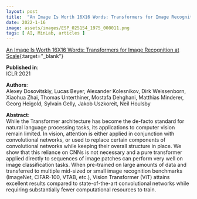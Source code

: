 ```yaml
---
layout: post
title:  "An Image Is Worth 16X16 Words: Transformers for Image Recognition at Scale"
date: 2022-1-16
image: assets/images/ESP_025154_1975_000011.png
tags: [ AI, MinLab, articles ]
---
```


[An Image Is Worth 16X16 Words: Transformers for Image Recognition at Scale](https://arxiv.org/pdf/2010.11929.pdf){:target="_blank"}

**Published in**:   
ICLR 2021

**Authors**:   
Alexey Dosovitskiy, Lucas Beyer, Alexander Kolesnikov, Dirk Weissenborn, Xiaohua Zhai, Thomas Unterthiner, Mostafa Dehghani, Matthias Minderer, Georg Heigold, Sylvain Gelly, Jakob Uszkoreit, Neil Houlsby  

**Abstract**:   
While the Transformer architecture has become the de-facto standard for natural language processing tasks, its applications to computer vision remain limited. In vision, attention is either applied in conjunction with convolutional networks, or used to replace certain components of convolutional networks while keeping their overall structure in place. We show that this reliance on CNNs is not necessary and a pure transformer applied directly to sequences of image patches can perform very well on image classification tasks. When pre-trained on large amounts of data and transferred to multiple mid-sized or small image recognition benchmarks (ImageNet, CIFAR-100, VTAB, etc.), Vision Transformer (ViT) attains excellent results compared to state-of-the-art convolutional networks while requiring substantially fewer computational resources to train. 